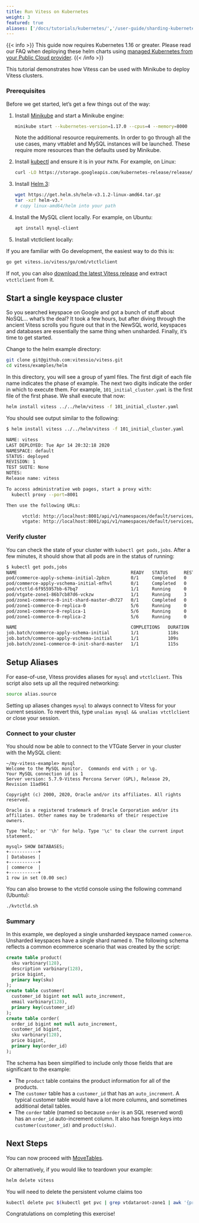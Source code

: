 ```yaml
---
title: Run Vitess on Kubernetes
weight: 3
featured: true
aliases: ['/docs/tutorials/kubernetes/','/user-guide/sharding-kubernetes.html', '/docs/get-started/scaleway/']
---
```


{{< info >}}
This guide now requires Kubernetes 1.16 or greater. Please read our FAQ when deploying these helm charts using [managed Kubernetes from your Public Cloud provider](../../faq/helm).
{{< /info >}}

This tutorial demonstrates how Vitess can be used with Minikube to deploy Vitess clusters.

### Prerequisites

Before we get started, let’s get a few things out of the way:

1. Install [Minikube](https://kubernetes.io/docs/tasks/tools/install-minikube/) and start a Minikube engine:

    ```bash
    minikube start --kubernetes-version=1.17.0 --cpus=4 --memory=8000
    ```

    Note the additional resource requirements. In order to go through all the use cases, many vttablet and MySQL instances will be launched. These require more resources than the defaults used by Minikube.

1. Install [kubectl](https://kubernetes.io/docs/tasks/tools/install-kubectl/) and ensure it is in your `PATH`. For example, on Linux:

    ```bash
    curl -LO https://storage.googleapis.com/kubernetes-release/release/`curl -s https://storage.googleapis.com/kubernetes-release/release/stable.txt`/bin/linux/amd64/kubectl
    ```

1. Install [Helm 3](https://helm.sh/):

    ```bash
    wget https://get.helm.sh/helm-v3.1.2-linux-amd64.tar.gz
    tar -xzf helm-v3.*
    # copy linux-amd64/helm into your path
    ```

1. Install the MySQL client locally. For example, on Ubuntu:

    ```bash
    apt install mysql-client
    ```

1. Install vtctlclient locally:

If you are familiar with Go development, the easiest way to do this is:
```bash
go get vitess.io/vitess/go/cmd/vtctlclient
```

If not, you can also [download the latest Vitess release](https://github.com/vitessio/vitess/releases) and extract `vtctlclient` from it.

## Start a single keyspace cluster

So you searched keyspace on Google and got a bunch of stuff about NoSQL… what’s the deal? It took a few hours, but after diving through the ancient Vitess scrolls you figure out that in the NewSQL world, keyspaces and databases are essentially the same thing when unsharded. Finally, it’s time to get started.

Change to the helm example directory:

```sh
git clone git@github.com:vitessio/vitess.git
cd vitess/examples/helm
```

In this directory, you will see a group of yaml files. The first digit of each file name indicates the phase of example. The next two digits indicate the order in which to execute them. For example, `101_initial_cluster.yaml` is the first file of the first phase. We shall execute that now:

```sh
helm install vitess ../../helm/vitess -f 101_initial_cluster.yaml
```

You should see output similar to the following:

```sh
$ helm install vitess ../../helm/vitess -f 101_initial_cluster.yaml

NAME: vitess
LAST DEPLOYED: Tue Apr 14 20:32:18 2020
NAMESPACE: default
STATUS: deployed
REVISION: 1
TEST SUITE: None
NOTES:
Release name: vitess

To access administrative web pages, start a proxy with:
  kubectl proxy --port=8001

Then use the following URLs:

      vtctld: http://localhost:8001/api/v1/namespaces/default/services/vtctld:web/proxy/app/
      vtgate: http://localhost:8001/api/v1/namespaces/default/services/vtgate-zone1:web/proxy/

```

### Verify cluster

You can check the state of your cluster with `kubectl get pods,jobs`. After a few minutes, it should show that all pods are in the status of running:

```sh
$ kubectl get pods,jobs
NAME                                           READY   STATUS      RESTARTS   AGE
pod/commerce-apply-schema-initial-2pbzn        0/1     Completed   0          2m44s
pod/commerce-apply-vschema-initial-mfhvl       0/1     Completed   0          2m44s
pod/vtctld-6f955957bb-67bq7                    1/1     Running     0          2m44s
pod/vtgate-zone1-86b7cb87d6-vckzw              1/1     Running     3          2m44s
pod/zone1-commerce-0-init-shard-master-dh727   0/1     Completed   0          2m44s
pod/zone1-commerce-0-replica-0                 5/6     Running     0          2m44s
pod/zone1-commerce-0-replica-1                 5/6     Running     0          2m44s
pod/zone1-commerce-0-replica-2                 5/6     Running     0          2m44s

NAME                                           COMPLETIONS   DURATION   AGE
job.batch/commerce-apply-schema-initial        1/1           118s       2m44s
job.batch/commerce-apply-vschema-initial       1/1           109s       2m44s
job.batch/zone1-commerce-0-init-shard-master   1/1           115s       2m44s
```

## Setup Aliases

For ease-of-use, Vitess provides aliases for `mysql` and `vtctlclient`. This script also sets up all the required networking:

```bash
source alias.source
```

Setting up aliases changes `mysql` to always connect to Vitess for your current session. To revert this, type `unalias mysql && unalias vtctlclient` or close your session.

### Connect to your cluster

You should now be able to connect to the VTGate Server in your cluster with the MySQL client:

```text
~/my-vitess-example> mysql
Welcome to the MySQL monitor.  Commands end with ; or \g.
Your MySQL connection id is 1
Server version: 5.7.9-Vitess Percona Server (GPL), Release 29, Revision 11ad961

Copyright (c) 2000, 2020, Oracle and/or its affiliates. All rights reserved.

Oracle is a registered trademark of Oracle Corporation and/or its
affiliates. Other names may be trademarks of their respective
owners.

Type 'help;' or '\h' for help. Type '\c' to clear the current input statement.

mysql> SHOW DATABASES;
+-----------+
| Databases |
+-----------+
| commerce  |
+-----------+
1 row in set (0.00 sec)
```

You can also browse to the vtctld console using the following command (Ubuntu):

``` sh
./kvtctld.sh
```

### Summary

In this example, we deployed a single unsharded keyspace named `commerce`. Unsharded keyspaces have a single shard named `0`. The following schema reflects a common ecommerce scenario that was created by the script:

``` sql
create table product(
  sku varbinary(128),
  description varbinary(128),
  price bigint,
  primary key(sku)
);
create table customer(
  customer_id bigint not null auto_increment,
  email varbinary(128),
  primary key(customer_id)
);
create table corder(
  order_id bigint not null auto_increment,
  customer_id bigint,
  sku varbinary(128),
  price bigint,
  primary key(order_id)
);
```

The schema has been simplified to include only those fields that are significant to the example:

* The `product` table contains the product information for all of the products.
* The `customer` table has a `customer_id` that has an `auto_increment`. A typical customer table would have a lot more columns, and sometimes additional detail tables.
* The `corder` table (named so because `order` is an SQL reserved word) has an `order_id` auto-increment column. It also has foreign keys into `customer(customer_id)` and `product(sku)`.

## Next Steps

You can now proceed with [MoveTables](../../user-guides/move-tables).

Or alternatively, if you would like to teardown your example:

```sh
helm delete vitess
```

You will need to delete the persistent volume claims too

```sh
kubectl delete pvc $(kubectl get pvc | grep vtdataroot-zone1 | awk '{print $1}')
```

Congratulations on completing this exercise!
